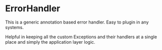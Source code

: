 # ErrorHandler

This is a generic annotation based error handler. Easy to plugin in any systems. 

Helpful in keeping all the custom Exceptions and their handlers at a single place and simply the application layer logic.

